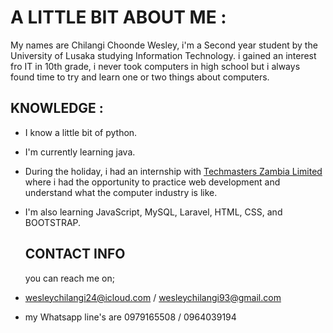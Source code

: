 # A LITTLE BIT ABOUT ME :
My names are Chilangi Choonde Wesley, i'm a Second year student by the University of Lusaka studying Information Technology. i gained an interest fro IT in 10th grade, i never took computers in high school but i always found time to try and learn one or two things about computers.
## KNOWLEDGE :
- I know a little bit of python.
- I'm currently learning java.
- During the holiday, i had an internship with [Techmasters Zambia Limited](https://www.techmasters.co.zm/) where i had the opportunity to practice web development and understand what the computer industry is like.
- I'm also learning JavaScript, MySQL, Laravel, HTML, CSS, and BOOTSTRAP.

  ## CONTACT INFO
  you can reach me on;
-  wesleychilangi24@icloud.com / wesleychilangi93@gmail.com
-  my Whatsapp line's are 0979165508 / 0964039194
